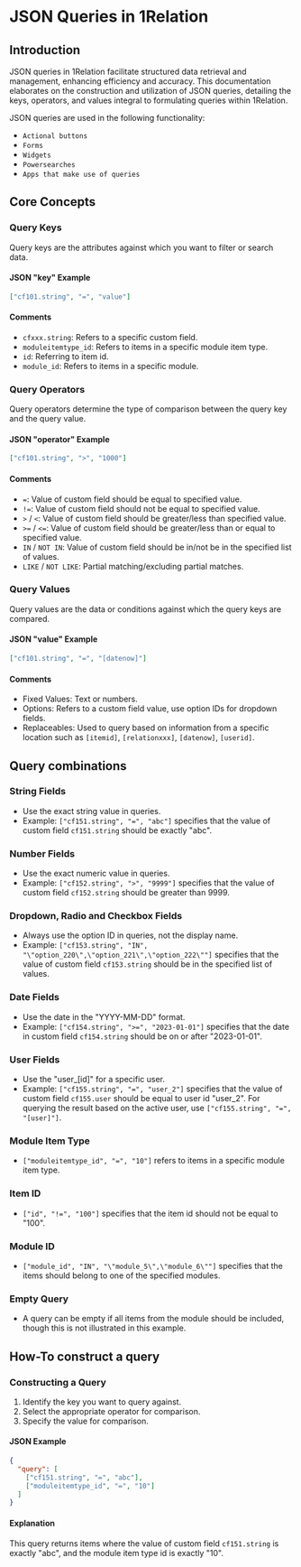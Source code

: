 
# JSON Queries in 1Relation

## Introduction

JSON queries in 1Relation facilitate structured data retrieval and management, enhancing efficiency and accuracy. This documentation elaborates on the construction and utilization of JSON queries, detailing the keys, operators, and values integral to formulating queries within 1Relation.

JSON queries are used in the following functionality:

- `Actional buttons`
- `Forms`
- `Widgets`
- `Powersearches`
- `Apps that make use of queries`

## Core Concepts

### Query Keys

Query keys are the attributes against which you want to filter or search data.

#### JSON "key" Example

```json
["cf101.string", "=", "value"]
```

#### Comments
- `cfxxx.string`: Refers to a specific custom field.
- `moduleitemtype_id`: Refers to items in a specific module item type.
- `id`: Referring to item id.
- `module_id`: Refers to items in a specific module.

### Query Operators

Query operators determine the type of comparison between the query key and the query value.

#### JSON "operator" Example

```json
["cf101.string", ">", "1000"]
```

#### Comments
- `=`: Value of custom field should be equal to specified value.
- `!=`: Value of custom field should not be equal to specified value.
- `>` / `<`: Value of custom field should be greater/less than specified value.
- `>=` / `<=`: Value of custom field should be greater/less than or equal to specified value.
- `IN` / `NOT IN`: Value of custom field should be in/not be in the specified list of values.
- `LIKE` / `NOT LIKE`: Partial matching/excluding partial matches.

### Query Values

Query values are the data or conditions against which the query keys are compared.

#### JSON "value" Example

```json
["cf101.string", "=", "[datenow]"]
```

#### Comments
- Fixed Values: Text or numbers.
- Options: Refers to a custom field value, use option IDs for dropdown fields.
- Replaceables: Used to query based on information from a specific location such as `[itemid]`, `[relationxxx]`, `[datenow]`, `[userid]`.

## Query combinations

### String Fields

- Use the exact string value in queries.
- Example: `["cf151.string", "=", "abc"]` specifies that the value of custom field `cf151.string` should be exactly "abc".

### Number Fields

- Use the exact numeric value in queries.
- Example: `["cf152.string", ">", "9999"]` specifies that the value of custom field `cf152.string` should be greater than 9999.

### Dropdown, Radio and Checkbox Fields

- Always use the option ID in queries, not the display name.
- Example: `["cf153.string", "IN", "\"option_220\",\"option_221\",\"option_222\""]` specifies that the value of custom field `cf153.string` should be in the specified list of values.

### Date Fields

- Use the date in the "YYYY-MM-DD" format.
- Example: `["cf154.string", ">=", "2023-01-01"]` specifies that the date in custom field `cf154.string` should be on or after "2023-01-01".

### User Fields

- Use the "user_[id]" for a specific user.
- Example: `["cf155.string", "=", "user_2"]` specifies that the value of custom field `cf155.user` should be equal to user id "user_2". For querying the result based on the active user, use `["cf155.string", "=", "[user]"]`.

### Module Item Type

- `["moduleitemtype_id", "=", "10"]` refers to items in a specific module item type.

### Item ID

- `["id", "!=", "100"]` specifies that the item id should not be equal to "100".

### Module ID

- `["module_id", "IN", "\"module_5\",\"module_6\""]` specifies that the items should belong to one of the specified modules.

### Empty Query

- A query can be empty if all items from the module should be included, though this is not illustrated in this example.

## How-To construct a query

### Constructing a Query

1. Identify the key you want to query against.
2. Select the appropriate operator for comparison.
3. Specify the value for comparison.

#### JSON Example

```json
{
  "query": [
    ["cf151.string", "=", "abc"],
    ["moduleitemtype_id", "=", "10"]
  ]
}
```

#### Explanation
This query returns items where the value of custom field `cf151.string` is exactly "abc", and the module item type id is exactly "10".